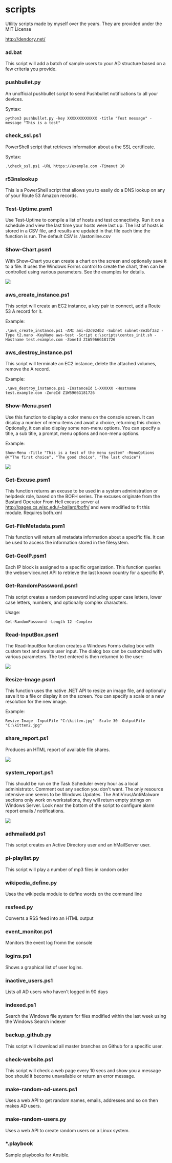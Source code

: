 # scripts
Utility scripts made by myself over the years. They are provided under the MIT License

http://dendory.net/

### ad.bat
This script will add a batch of sample users to your AD structure based on a few criteria you provide.

### pushbullet.py
An unofficial pushbullet script to send Pushbullet notifications to all your devices.

Syntax:

    python3 pushbullet.py -key XXXXXXXXXXXXX -title "Test message" -message "This is a test"

### check_ssl.ps1
PowerShell script that retrieves information about a the SSL certificate.

Syntax:

    .\check_ssl.ps1 -URL https://example.com -Timeout 10

### r53nslookup
This is a PowerShell script that allows you to easily do a DNS lookup on any of your Route 53 Amazon records.

### Test-Uptime.psm1
Use Test-Uptime to compile a list of hosts and test connectivity. Run it on a schedule and view the last time your hosts were last up. The list of hosts is stored in a CSV file, and results are updated in that file each time the function is run. The default CSV is .\lastonline.csv

### Show-Chart.psm1
With Show-Chart you can create a chart on the screen and optionally save it to a file. It uses the Windows Forms control to create the chart, then can be controlled using various parameters. See the examples for details.

![](Show-Chart-sample.jpg)

### aws_create_instance.ps1
This script will create an EC2 instance, a key pair to connect, add a Route 53 A record for it.

Example:

    .\aws_create_instance.ps1 -AMI ami-d2c924b2 -Subnet subnet-8e3bf3a2 -Type t2.nano -KeyName aws-test -Script c:\scripts\centos_init.sh -Hostname test.example.com -ZoneId Z1W5966G181726

### aws_destroy_instance.ps1
This script will terminate an EC2 instance, delete the attached volumes, remove the A record.

Example:

    .\aws_destroy_instance.ps1 -InstanceId i-XXXXXX -Hostname test.example.com -ZoneId Z1W5966G181726

### Show-Menu.psm1
Use this function to display a color menu on the console screen. It can display a number of menu items and await a choice, returning this choice. Optionally, it can also display some non-menu options. You can specify a title, a sub title, a prompt, menu options and non-menu options.

Example:

    Show-Menu -Title "This is a test of the menu system" -MenuOptions @("The first choice", "The good choice", "The last choice")

![](Show-Menu-sample.jpg)

### Get-Excuse.psm1
This function returns an excuse to be used in a system administration or helpdesk role, based on the BOFH series. The excuses originate from the Bastard Operator From Hell excuse server at http://pages.cs.wisc.edu/~ballard/bofh/ and were modified to fit this module. Requires bofh.xml

### Get-FileMetadata.psm1
This function will return all metadata information about a specific file. It can be used to access the information stored in the filesystem.

### Get-GeoIP.psm1
Each IP block is assigned to a specific organization. This function queries the webservicex.net API to retrieve the last known country for a specific IP.

### Get-RandomPassword.psm1
This script creates a random password including upper case letters, lower case letters, numbers, and optionally complex characters.

Usage:

    Get-RandomPassword -Length 12 -Complex

### Read-InputBox.psm1
The Read-InputBox function creates a Windows Forms dialog box with custom text and awaits user input. The dialog box can be customized with various parameters. The text entered is then returned to the user:

![](Read-InputBox-sample.jpg)

### Resize-Image.psm1
This function uses the native .NET API to resize an image file, and optionally save it to a file or display it on the screen. You can specify a scale or a new resolution for the new image.

Example:

    Resize-Image -InputFile "C:\kitten.jpg" -Scale 30 -OutputFile "C:\kitten2.jpg"

### share_report.ps1
Produces an HTML report of available file shares.

![](share_report_sample.jpg)

### system_report.ps1
This should be run on the Task Scheduler every hour as a local administrator. Comment out any section you don't want. The only resource intensive one seems to be Windows Updates. The AntiVirus/AntiMalware sections only work on workstations, they will return empty strings on Windows Server. Look near the bottom of the script to configure alarm report emails / notifications.

![](system_report_sample.jpg)

### adhmailadd.ps1
This script creates an Active Directory user and an hMailServer user.

### pi-playlist.py
This script will play a number of mp3 files in random order

### wikipedia_define.py
Uses the wikipedia module to define words on the command line

### rssfeed.py
Converts a RSS feed into an HTML output

### event_monitor.ps1
Monitors the event log fromn the console

### logins.ps1
Shows a graphical list of user logins.

### inactive_users.ps1
Lists all AD users who haven't logged in 90 days

### indexed.ps1
Search the Windows file system for files modified within the last week using the Windows Search indexer

### backup_github.py
This script will download all master branches on Github for a specific user.

### check-website.ps1
This script will check a web page every 10 secs and show you a message box should it become unavailable or return an error message.

### make-random-ad-users.ps1
Uses a web API to get random names, emails, addresses and so on then makes AD users.

### make-random-users.py
Uses a web API to create random users on a Linux system.

### *.playbook
Sample playbooks for Ansible.

